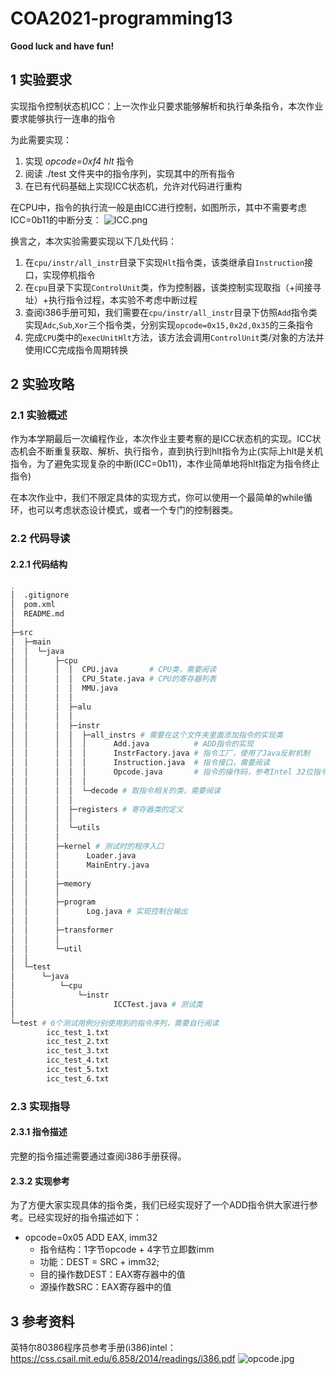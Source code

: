 # COA2021-programming13

**Good luck and have fun!**

## 1 实验要求

实现指令控制状态机ICC：上一次作业只要求能够解析和执行单条指令，本次作业要求能够执行一连串的指令

为此需要实现：
1. 实现 *opcode=0xf4 hlt* 指令
2. 阅读 ./test 文件夹中的指令序列，实现其中的所有指令
3. 在已有代码基础上实现ICC状态机，允许对代码进行重构

在CPU中，指令的执行流一般是由ICC进行控制，如图所示，其中不需要考虑ICC=0b11的中断分支：
![ICC.png](https://s2.loli.net/2021/12/18/14q3aRPINegr2mx.png)

换言之，本次实验需要实现以下几处代码：
1. 在`cpu/instr/all_instr`目录下实现`Hlt`指令类，该类继承自`Instruction`接口，实现停机指令
2. 在`cpu`目录下实现`ControlUnit`类，作为控制器，该类控制实现取指（+间接寻址）+执行指令过程，本实验不考虑中断过程
3. 查阅i386手册可知，我们需要在`cpu/instr/all_instr`目录下仿照`Add`指令类实现`Adc`,`Sub`,`Xor`三个指令类，分别实现`opcode=0x15,0x2d,0x35`的三条指令
4. 完成`CPU`类中的`execUnitHlt`方法，该方法会调用`ControlUnit`类/对象的方法并使用ICC完成指令周期转换

## 2 实验攻略

### 2.1 实验概述

作为本学期最后一次编程作业，本次作业主要考察的是ICC状态机的实现。ICC状态机会不断重复获取、解析、执行指令，直到执行到hlt指令为止(实际上hlt是关机指令，为了避免实现复杂的中断(ICC=0b11)，本作业简单地将hlt指定为指令终止指令)

在本次作业中，我们不限定具体的实现方式，你可以使用一个最简单的while循环，也可以考虑状态设计模式，或者一个专门的控制器类。


### 2.2 代码导读

#### 2.2.1 代码结构

```bash
.
│  .gitignore
│  pom.xml
│  README.md
│
├─src
│  ├─main
│  │  └─java
│  │      ├─cpu
│  │      │  │  CPU.java       # CPU类，需要阅读
│  │      │  │  CPU_State.java # CPU的寄存器列表
│  │      │  │  MMU.java
│  │      │  │
│  │      │  ├─alu
│  │      │  │
│  │      │  ├─instr
│  │      │  │  ├─all_instrs # 需要在这个文件夹里面添加指令的实现类
│  │      │  │  │      Add.java          # ADD指令的实现
│  │      │  │  │      InstrFactory.java # 指令工厂，使用了Java反射机制
│  │      │  │  │      Instruction.java  # 指令接口，需要阅读
│  │      │  │  │      Opcode.java       # 指令的操作码，参考Intel 32位指令实现
│  │      │  │  │
│  │      │  │  └─decode # 取指令相关的类，需要阅读
│  │      │  │
│  │      │  ├─registers # 寄存器类的定义
│  │      │  │
│  │      │  └─utils
│  │      │
│  │      ├─kernel # 测试时的程序入口
│  │      │      Loader.java
│  │      │      MainEntry.java
│  │      │
│  │      ├─memory
│  │      │
│  │      ├─program
│  │      │      Log.java # 实现控制台输出
│  │      │
│  │      ├─transformer
│  │      │
│  │      └─util
│  │
│  └─test
│      └─java
│          └─cpu
│              └─instr
│                      ICCTest.java # 测试类
│
└─test # 6个测试用例分别使用到的指令序列，需要自行阅读
        icc_test_1.txt
        icc_test_2.txt
        icc_test_3.txt
        icc_test_4.txt
        icc_test_5.txt
        icc_test_6.txt

```
### 2.3 实现指导

#### 2.3.1 指令描述

完整的指令描述需要通过查阅i386手册获得。

#### 2.3.2 实现参考

为了方便大家实现具体的指令类，我们已经实现好了一个ADD指令供大家进行参考。已经实现好的指令描述如下：

- opcode=0x05 ADD EAX, imm32
    - 指令结构：1字节opcode + 4字节立即数imm
    - 功能：DEST = SRC + imm32;
    - 目的操作数DEST：EAX寄存器中的值
    - 源操作数SRC：EAX寄存器中的值


## 3 参考资料

英特尔80386程序员参考手册(i386)intel：https://css.csail.mit.edu/6.858/2014/readings/i386.pdf
![opcode.jpg](https://s2.loli.net/2021/12/18/pNQdDocSO8zkWsn.jpg)